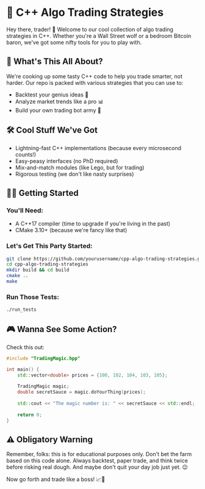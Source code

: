 # 🚀 C++ Algo Trading Strategies

Hey there, trader! 👋 Welcome to our cool collection of algo trading strategies in C++. Whether you're a Wall Street wolf or a bedroom Bitcoin baron, we've got some nifty tools for you to play with.

## 🎯 What's This All About?

We're cooking up some tasty C++ code to help you trade smarter, not harder. Our repo is packed with various strategies that you can use to:

- Backtest your genius ideas 🧠
- Analyze market trends like a pro 📊
- Build your own trading bot army 🤖

## 🛠️ Cool Stuff We've Got

- Lightning-fast C++ implementations (because every microsecond counts!)
- Easy-peasy interfaces (no PhD required)
- Mix-and-match modules (like Lego, but for trading)
- Rigorous testing (we don't like nasty surprises)

## 🏃‍♂️ Getting Started

### You'll Need:

- A C++17 compiler (time to upgrade if you're living in the past)
- CMake 3.10+ (because we're fancy like that)

### Let's Get This Party Started:

```bash
git clone https://github.com/yourusername/cpp-algo-trading-strategies.git
cd cpp-algo-trading-strategies
mkdir build && cd build
cmake ..
make
```

### Run Those Tests:

```bash
./run_tests
```

## 🎮 Wanna See Some Action?

Check this out:

```cpp
#include "TradingMagic.hpp"

int main() {
    std::vector<double> prices = {100, 102, 104, 103, 105};
    
    TradingMagic magic;
    double secretSauce = magic.doYourThing(prices);
    
    std::cout << "The magic number is: " << secretSauce << std::endl;
    
    return 0;
}
```

## ⚠️ Obligatory Warning

Remember, folks: this is for educational purposes only. Don't bet the farm based on this code alone. Always backtest, paper trade, and think twice before risking real dough. And maybe don't quit your day job just yet. 😉

Now go forth and trade like a boss! 📈🎉
